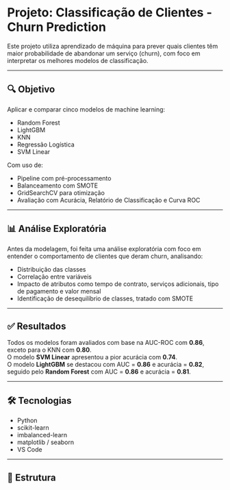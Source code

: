 # Projeto: Classificação de Clientes - Churn Prediction

Este projeto utiliza aprendizado de máquina para prever quais clientes têm maior probabilidade de abandonar um serviço (churn), com foco em interpretar os melhores modelos de classificação.

---

## 🔍 Objetivo

Aplicar e comparar cinco modelos de machine learning:
- Random Forest
- LightGBM
- KNN
- Regressão Logística
- SVM Linear

Com uso de:
- Pipeline com pré-processamento
- Balanceamento com SMOTE
- GridSearchCV para otimização
- Avaliação com Acurácia, Relatório de Classificação e Curva ROC

---

## 📊 Análise Exploratória

Antes da modelagem, foi feita uma análise exploratória com foco em entender o comportamento de clientes que deram churn, analisando:
- Distribuição das classes
- Correlação entre variáveis
- Impacto de atributos como tempo de contrato, serviços adicionais, tipo de pagamento e valor mensal
- Identificação de desequilíbrio de classes, tratado com SMOTE

---

## ✅ Resultados

Todos os modelos foram avaliados com base na AUC-ROC com **0.86**, exceto para o KNN com **0.80**.  
O modelo **SVM Linear** apresentou a pior acurácia com **0.74**.  
O modelo **LightGBM** se destacou com AUC = **0.86** e acurácia = **0.82**, seguido pelo **Random Forest** com AUC = **0.86** e acurácia = **0.81**.

---

## 🛠️ Tecnologias

- Python
- scikit-learn
- imbalanced-learn
- matplotlib / seaborn
- VS Code

---

## 📁 Estrutura


